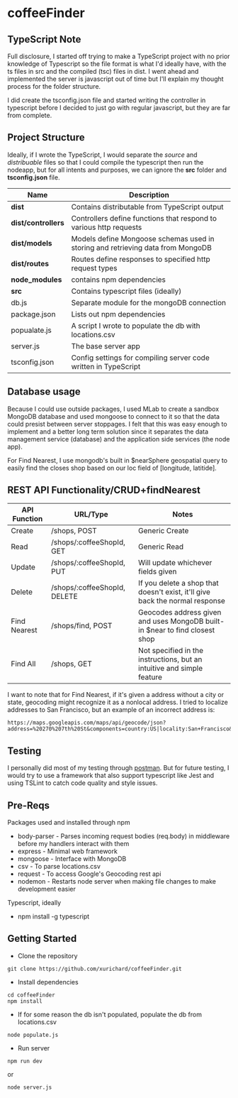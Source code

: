 # coffeeFinder

## TypeScript Note

Full disclosure, I started off trying to make a TypeScript project with no prior knowledge of Typescript so the file format is what I'd ideally have, with the ts files in src and the compiled (tsc) files in dist. I went ahead and implemented the server is javascript out of time but I'll explain my thought process for the folder structure.

I did create the tsconfig.json file and started writing the controller in typescript before I decided to just go with regular javascript, but they are far from complete.

## Project Structure

Ideally, if I wrote the TypeScript, I would separate the *source* and *distribuable* files so that I could compile the typescript then run the nodeapp, but for all intents and purposes, we can ignore the **src** folder and **tsconfig.json** file.

| Name                 | Description                                                                     |
| -------------------- | ------------------------------------------------------------------------------- |
| **dist**             | Contains distributable from TypeScript output                                   |
| **dist/controllers** | Controllers define functions that respond to various http requests              |
| **dist/models**      | Models define Mongoose schemas used in storing and retrieving data from MongoDB |
| **dist/routes**      | Routes define responses to specified http request types                         |
| **node_modules**     | contains npm dependencies                                                       |
| **src**              | Contains typescript files (ideally)                                             |
| db.js                | Separate module for the mongoDB connection                                      |
| package.json         | Lists out npm dependencies                                                      |
| popualate.js         | A script I wrote to populate the db with locations.csv                          |
| server.js            | The base server app                                                             |
| tsconfig.json        | Config settings for compiling server code written in TypeScript                 |

## Database usage

Because I could use outside packages, I used MLab to create a sandbox MongoDB database and used mongoose to connect to it so that the data could presist between server stoppages. I felt that this was easy enough to implement and a better long term solution since it separates the data management service (database) and the application side services (the node app). 

For Find Nearest, I use mongodb's built in $nearSphere geospatial query to easily find the closes shop based on our loc field of [longitude, latitide].

## REST API Functionality/CRUD+findNearest

| API Function     | URL/Type                     | Notes                                               |
| ---------------- | ---------------------------- | --------------------------------------------------- |
| Create           | /shops, POST                 | Generic Create                                      |
| Read             | /shops/:coffeeShopId, GET    | Generic Read                                        |
| Update           | /shops/:coffeeShopId, PUT    | Will update whichever fields given
| Delete           | /shops/:coffeeShopId, DELETE | If you delete a shop that doesn't exist, it'll give back the normal response   |
| Find Nearest     | /shops/find, POST            | Geocodes address given and uses MongoDB built-in $near to find closest shop |
| Find All         | /shops, GET                  | Not specified in the instructions, but an intuitive and simple feature |

I want to note that for Find Nearest, if it's given a address without a city or state, geocoding might recognize it as a nonlocal address. I tried to localize addresses to San Francisco, but an example of an incorrect address is:

```
https://maps.googleapis.com/maps/api/geocode/json?address=%20270%207th%20St&components=country:US|locality:San+Francisco&key=AIzaSyCawyHgdHUG8d3PKug5ypnGXXmGjKe6kBY
```

## Testing

I personally did most of my testing through [postman](https://www.getpostman.com/). But for future testing, I would try to use a framework that also support typescript like Jest and using TSLint to catch code quality and style issues.

## Pre-Reqs

Packages used and installed through npm
* body-parser - Parses incoming request bodies (req.body) in middleware before my handlers interact with them
* express - Minimal web framework
* mongoose - Interface with MongoDB
* csv - To parse locations.csv
* request - To access Google's Geocoding rest api
* nodemon - Restarts node server when making file changes to make development easier

Typescript, ideally
* npm install -g typescript

## Getting Started

* Clone the repository
```
git clone https://github.com/xurichard/coffeeFinder.git
```

* Install dependencies

```
cd coffeeFinder
npm install
```

* If for some reason the db isn't populated, populate the db from locations.csv
```
node populate.js
```

* Run server
```
npm run dev
```
or
```
node server.js
```
